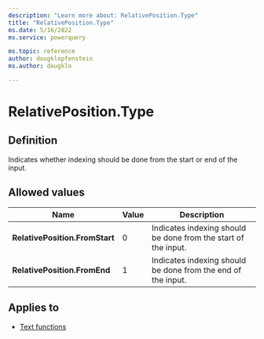 ```yaml
---
description: "Learn more about: RelativePosition.Type"
title: "RelativePosition.Type"
ms.date: 5/16/2022
ms.service: powerquery

ms.topic: reference
author: dougklopfenstein
ms.author: dougklo

---
```

# RelativePosition.Type

## Definition

Indicates whether indexing should be done from the start or end of the input.

## Allowed values

|Name|Value|Description|
| ------- | --- | ----------- |
|**RelativePosition.FromStart**|0| Indicates indexing should be done from the start of the input.|
|**RelativePosition.FromEnd**|1| Indicates indexing should be done from the end of the input.|

## Applies to

* [Text functions](text-functions.md)
